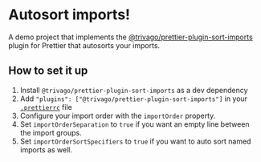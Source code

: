 # Autosort imports!

A demo project that implements the
[@trivago/prettier-plugin-sort-imports](https://npmjs.com/package/@trivago/prettier-plugin-sort-imports)
plugin for Prettier that autosorts your imports.

## How to set it up

1. Install `@trivago/prettier-plugin-sort-imports` as a dev dependency
2. Add `"plugins": ["@trivago/prettier-plugin-sort-imports"]` in your
   [`.prettierrc`](./.prettierrc) file
3. Configure your import order with the `importOrder` property.
4. Set `importOrderSeparation` to `true` if you want an empty line between the
   import groups.
5. Set `importOrderSortSpecifiers` to `true` if you want to auto sort named
   imports as well.
